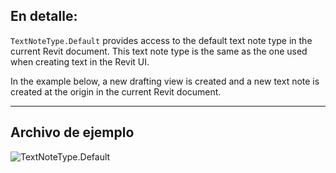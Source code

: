 ## En detalle:
`TextNoteType.Default` provides access to the default text note type in the current Revit document. This text note type is the same as the one used when creating text in the Revit UI.

In the example below, a new drafting view is created and a new text note is created at the origin in the current Revit document.

___
## Archivo de ejemplo

![TextNoteType.Default](./Revit.Elements.TextNoteType.Default_img.jpg)

